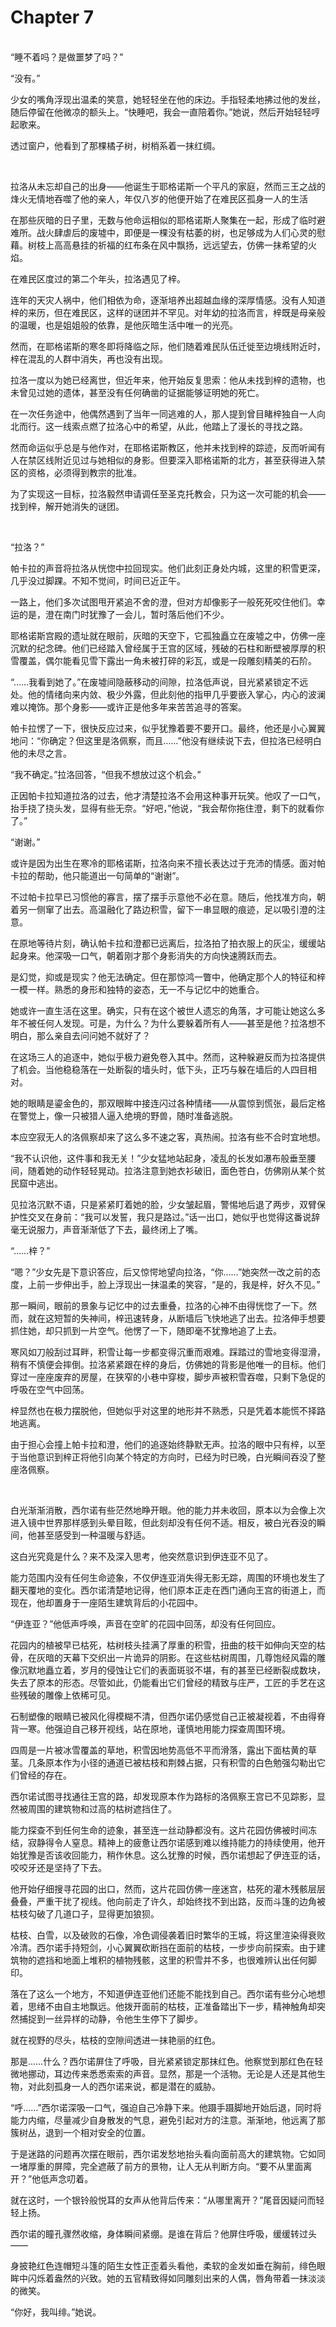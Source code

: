 # Chapter 7

<br>
“睡不着吗？是做噩梦了吗？”

“没有。”

少女的嘴角浮现出温柔的笑意，她轻轻坐在他的床边。手指轻柔地拂过他的发丝，随后停留在他微凉的额头上。“快睡吧，我会一直陪着你。”她说，然后开始轻轻哼起歌来。

透过窗户，他看到了那棵橘子树，树梢系着一抹红绸。

<br>

拉洛从未忘却自己的出身——他诞生于耶格诺斯一个平凡的家庭，然而三王之战的烽火无情地吞噬了他的亲人，年仅八岁的他便开始了在难民区孤身一人的生活

在那些灰暗的日子里，无数与他命运相似的耶格诺斯人聚集在一起，形成了临时避难所。战火肆虐后的废墟中，即便是一棵没有枯萎的树，也足够成为人们心灵的慰藉。树枝上高高悬挂的祈福的红布条在风中飘扬，远远望去，仿佛一抹希望的火焰。

在难民区度过的第二个年头，拉洛遇见了梓。

连年的天灾人祸中，他们相依为命，逐渐培养出超越血缘的深厚情感。没有人知道梓的来历，但在难民区，这样的谜团并不罕见。对年幼的拉洛而言，梓既是母亲般的温暖，也是姐姐般的依靠，是他灰暗生活中唯一的光亮。

然而，在耶格诺斯的寒冬即将降临之际，他们随着难民队伍迁徙至边境线附近时，梓在混乱的人群中消失，再也没有出现。

拉洛一度以为她已经离世，但近年来，他开始反复思索：他从未找到梓的遗物，也未曾见过她的遗体，甚至没有任何确凿的证据能够证明她的死亡。

在一次任务途中，他偶然遇到了当年一同逃难的人，那人提到曾目睹梓独自一人向北而行。这一线索点燃了拉洛心中的希望，从此，他踏上了漫长的寻找之路。

然而命运似乎总是与他作对，在耶格诺斯教区，他并未找到梓的踪迹，反而听闻有人在禁区线附近见过与她相似的身影。但要深入耶格诺斯的北方，甚至获得进入禁区的资格，必须得到教宗的批准。

为了实现这一目标，拉洛毅然申请调任至圣克托教会，只为这一次可能的机会——找到梓，解开她消失的谜团。

<br>

“拉洛？”  

帕卡拉的声音将拉洛从恍惚中拉回现实。他们此刻正身处内城，这里的积雪更深，几乎没过脚踝。不知不觉间，时间已近正午。

一路上，他们多次试图甩开紧追不舍的澄，但对方却像影子一般死死咬住他们。幸运的是，澄在南门时犹豫了一会儿，暂时落后他们不少。

耶格诺斯宫殿的遗址就在眼前，灰暗的天空下，它孤独矗立在废墟之中，仿佛一座沉默的纪念碑。他们已经踏入曾经属于王宫的区域，残破的石柱和断壁被厚厚的积雪覆盖，偶尔能看见雪下露出一角未被打碎的彩瓦，或是一段雕刻精美的石阶。

“……我看到她了。”在废墟间隐蔽移动的间隙，拉洛低声说，目光紧紧锁定不远处。他的情绪向来内敛、极少外露，但此刻他的指甲几乎要嵌入掌心，内心的波澜难以掩饰。那个身影——或许正是他多年来苦苦追寻的答案。

帕卡拉愣了一下，很快反应过来，似乎犹豫着要不要开口。最终，他还是小心翼翼地问：“你确定？但这里是洛佩察，而且……”他没有继续说下去，但拉洛已经明白他的未尽之言。

“我不确定。”拉洛回答，“但我不想放过这个机会。”

正因帕卡拉知道拉洛的过去，他才清楚拉洛不会用这种事开玩笑。他叹了一口气，抬手挠了挠头发，显得有些无奈。“好吧，”他说，“我会帮你拖住澄，剩下的就看你了。”

“谢谢。”

或许是因为出生在寒冷的耶格诺斯，拉洛向来不擅长表达过于充沛的情感。面对帕卡拉的帮助，他只能道出一句简单的“谢谢”。

不过帕卡拉早已习惯他的寡言，摆了摆手示意他不必在意。随后，他找准方向，朝着另一侧窜了出去。高温融化了路边积雪，留下一串显眼的痕迹，足以吸引澄的注意。

在原地等待片刻，确认帕卡拉和澄都已远离后，拉洛拍了拍衣服上的灰尘，缓缓站起身来。他深吸一口气，朝着刚才那个身影消失的方向快速腾跃而去。

是幻觉，抑或是现实？他无法确定。但在那惊鸿一瞥中，他确定那个人的特征和梓一模一样。熟悉的身形和独特的姿态，无一不与记忆中的她重合。

她或许一直生活在这里。确实，只有在这个被世人遗忘的角落，才可能让她这么多年不被任何人发现。可是，为什么？为什么要躲着所有人——甚至是他？拉洛想不明白，那么亲自去问问她不就好了？

在这场三人的追逐中，她似乎极力避免卷入其中。然而，这种躲避反而为拉洛提供了机会。当他稳稳落在一处断裂的墙头时，低下头，正巧与躲在墙后的人四目相对。

她的眼睛是鎏金色的，那双眼眸中接连闪过各种情绪——从震惊到慌张，最后定格在警觉上，像一只被猎人逼入绝境的野兽，随时准备逃脱。

本应空寂无人的洛佩察却来了这么多不速之客，真热闹。拉洛有些不合时宜地想。

“我不认识他，这件事和我无关！”少女猛地站起身，凌乱的长发如瀑布般垂至腰间，随着她的动作轻轻晃动。拉洛注意到她衣衫破旧，面色苍白，仿佛刚从某个贫民窟中逃出。

见拉洛沉默不语，只是紧紧盯着她的脸，少女皱起眉，警惕地后退了两步，双臂保护性交叉在身前：“我可以发誓，我只是路过。”话一出口，她似乎也觉得这番说辞毫无说服力，声音渐渐低了下去，最终闭上了嘴。

“……梓？”

“嗯？”少女先是下意识答应，后又惊愕地望向拉洛，“你……”她突然一改之前的态度，上前一步伸出手，脸上浮现出一抹温柔的笑容，“是的，我是梓，好久不见。”

那一瞬间，眼前的景象与记忆中的过去重叠，拉洛的心神不由得恍惚了一下。然而，就在这短暂的失神间，梓迅速转身，从断墙后飞快地逃了出去。拉洛伸手想要抓住她，却只抓到一片空气。他愣了一下，随即毫不犹豫地追了上去。

寒风如刀般刮过耳畔，积雪让每一步都变得沉重而艰难。踩踏过的雪地变得湿滑，稍有不慎便会摔倒。拉洛紧紧跟在梓的身后，仿佛她的背影是他唯一的目标。他们穿过一座座废弃的房屋，在狭窄的小巷中穿梭，脚步声被积雪吞噬，只剩下急促的呼吸在空气中回荡。

梓显然也在极力摆脱他，但她似乎对这里的地形并不熟悉，只是凭着本能慌不择路地逃离。

由于担心会撞上帕卡拉和澄，他们的追逐始终静默无声。拉洛的眼中只有梓，以至于当他意识到梓正将他引向某个特定的方向时，已经为时已晚，白光瞬间吞没了整座洛佩察。

<br>

白光渐渐消散，西尔诺有些茫然地睁开眼。他的能力并未收回，原本以为会像上次进入镜中世界那样感到头晕目眩，但此刻却没有任何不适。相反，被白光吞没的瞬间，他甚至感受到一种温暖与舒适。

这白光究竟是什么？来不及深入思考，他突然意识到伊连亚不见了。

能力范围内没有任何生命迹象，不仅伊连亚消失得无影无踪，周围的环境也发生了翻天覆地的变化。西尔诺清楚地记得，他们原本正走在西门通向王宫的街道上，而现在，他却置身于一座陌生建筑背后的小花园中。

“伊连亚？”他低声呼唤，声音在空旷的花园中回荡，却没有任何回应。

花园内的植被早已枯死，枯树枝头挂满了厚重的积雪，扭曲的枝干如伸向天空的枯骨，在灰暗的天幕下交织出一片诡异的阴影。在这些枯树周围，几尊饱经风霜的雕像沉默地矗立着，岁月的侵蚀让它们的表面斑驳不堪，有的甚至已经断裂成数块，失去了原本的形态。尽管如此，仍能看出它们曾经的精致与庄严，工匠的手艺在这些残破的雕像上依稀可见。

石制塑像的眼睛已被风化得模糊不清，但西尔诺仍感觉自己正被凝视着，不由得脊背一寒。他强迫自己移开视线，站在原地，谨慎地用能力探查周围环境。

四周是一片被冰雪覆盖的草地，积雪因地势高低不平而滑落，露出下面枯黄的草茎。几条原本作为小径的通道已被枯枝和荆棘占据，只有积雪的白色勉强勾勒出它们曾经的存在。

西尔诺试图寻找通往王宫的路，却发现原本作为路标的洛佩察王宫已不见踪影，显然被周围的建筑物和过高的枯树遮挡住了。

能力探查不到任何生命的迹象，甚至连一丝动静都没有。这片花园仿佛被时间冻结，寂静得令人窒息。精神上的疲惫让西尔诺感到难以维持能力的持续使用，他开始犹豫是否该收回能力，稍作休息。这么犹豫的时候，西尔诺想起了伊连亚的话，咬咬牙还是坚持了下去。

他开始仔细搜寻花园的出口，然而，这片花园仿佛一座迷宫，枯死的灌木残骸层层叠叠，严重干扰了视线。他向前走了许久，却始终找不到出路，反而斗篷的边角被枯枝勾破了几道口子，显得更加狼狈。

枯枝、白雪，以及破败的石像，冷色调侵袭着旧时繁华的王城，将这里渲染得衰败冷清。西尔诺手持短剑，小心翼翼砍断挡在面前的枯枝，一步步向前探索。由于建筑物的遮挡和地面上堆积的植物残骸，这里的积雪并不多，也很难辨认出任何脚印。

落在了这么一个地方，不知道伊连亚他们还能不能找到自己。西尔诺有些分心地想着，思绪不由自主地飘远。他拨开面前的枯枝，正准备踏出下一步，精神触角却突然捕捉到一丝异样的动静，令他生生停下了脚步。

就在视野的尽头，枯枝的空隙间透进一抹艳丽的红色。

那是……什么？西尔诺屏住了呼吸，目光紧紧锁定那抹红色。他察觉到那红色在轻微地挪动，耳边传来悉悉索索的声音。显然，那是一个活物。无论是人还是其他生物，对此刻孤身一人的西尔诺来说，都是潜在的威胁。

“呼……”西尔诺深吸一口气，强迫自己冷静下来。他蹑手蹑脚地开始后退，同时将能力内缩，尽量减少自身散发的气息，避免引起对方的注意。渐渐地，他远离了那簇树丛，退到一个相对安全的位置。

于是迷路的问题再次摆在眼前，西尔诺发愁地抬头看向面前高大的建筑物。它如同一堵厚重的屏障，完全遮蔽了前方的景物，让人无从判断方向。“要不从里面离开？”他低声念叨着。

就在这时，一个银铃般悦耳的女声从他背后传来：“从哪里离开？”尾音因疑问而轻轻上扬。

西尔诺的瞳孔骤然收缩，身体瞬间紧绷。是谁在背后？他屏住呼吸，缓缓转过头——

身披艳红色连帽短斗篷的陌生女性正歪着头看他，柔软的金发如垂在胸前，绯色眼眸中闪烁着盎然的兴致。她的五官精致得如同雕刻出来的人偶，唇角带着一抹淡淡的微笑。

“你好，我叫绯。”她说。
